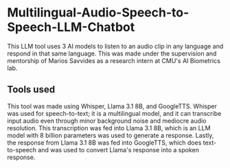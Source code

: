 # Multilingual-Audio-Speech-to-Speech-LLM-Chatbot
This LLM tool uses 3 AI models to listen to an audio clip in any language and respond in that same language. This was made under the supervision and mentorship of Marios Savvides as a research intern at CMU's AI Biometrics lab.

## Tools used
This tool was made using Whisper, Llama 3.1 8B, and GoogleTTS.
Whisper was used for speech-to-text; it is a multilingual model, and it can transcribe input audio even through minor background noise and mediocre audio resolution.
This transcription was fed into Llama 3.1 8B, which is an LLM model with 8 billion parameters was used to generate a response. 
Lastly, the response from Llama 3.1 8B was fed into GoogleTTS, which does text-to-speech and was used to convert Llama's response into a spoken response.
